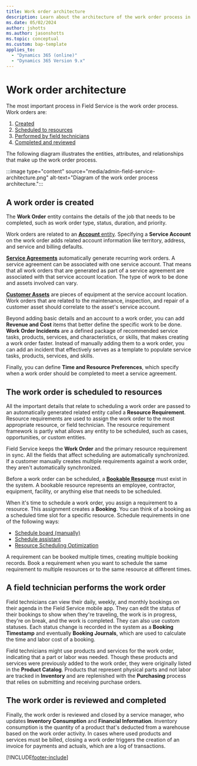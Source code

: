 ```yaml
---
title: Work order architecture
description: Learn about the architecture of the work order process in Dynamics 365 Field Service.
ms.date: 05/02/2024
author: jshotts
ms.author: jasonshotts
ms.topic: conceptual
ms.custom: bap-template
applies_to: 
  - "Dynamics 365 (online)"
  - "Dynamics 365 Version 9.x"
---
```


# Work order architecture

The most important process in Field Service is the work order process. Work orders are:

1. [Created](#a-work-order-is-created)
1. [Scheduled to resources](#the-work-order-is-scheduled-to-resources)
1. [Performed by field technicians](#a-field-technician-performs-the-work-order)
1. [Completed and reviewed](#the-work-order-is-reviewed-and-completed)

The following diagram illustrates the entities, attributes, and relationships that make up the work order process.

:::image type="content" source="media/admin-field-service-architecture.png" alt-text="Diagram of the work order process architecture.":::

## A work order is created

The **Work Order** entity contains the details of the job that needs to be completed, such as work order type, status, duration, and priority.

Work orders are related to an [**Account** entity](accounts.md). Specifying a **Service Account** on the work order adds related account information like territory, address, and service and billing defaults.

[**Service Agreements**](set-up-customer-agreements.md) automatically generate recurring work orders. A service agreement can be associated with one service account. That means that all work orders that are generated as part of a service agreement are associated with that service account location. The type of work to be done and assets involved can vary.

[**Customer Assets**](assets.md) are pieces of equipment at the service account location. Work orders that are related to the maintenance, inspection, and repair of a customer asset should correlate to the asset's service account.

Beyond adding basic details and an account to a work order, you can add **Revenue and Cost** items that better define the specific work to be done. **Work Order Incidents** are a defined package of recommended service tasks, products, services, and characteristics, or skills, that makes creating a work order faster. Instead of manually adding them to a work order, you can add an incident that effectively serves as a template to populate service tasks, products, services, and skills.

Finally, you can define **Time and Resource Preferences**, which specify when a work order should be completed to meet a service agreement.

## The work order is scheduled to resources

All the important details that relate to scheduling a work order are passed to an automatically generated related entity called a **Resource Requirement**. Resource requirements are used to assign the work order to the most appropriate resource, or field technician. The resource requirement framework is partly what allows any entity to be scheduled, such as cases, opportunities, or custom entities.

Field Service keeps the **Work Order** and the primary resource requirement in sync. All the fields that affect scheduling are automatically synchronized. If a customer manually creates multiple requirements against a work order, they aren't automatically synchronized.

Before a work order can be scheduled, a [**Bookable Resource**](set-up-bookable-resources.md) must exist in the system. A bookable resource represents an employee, contractor, equipment, facility, or anything else that needs to be scheduled.

When it's time to schedule a work order, you assign a requirement to a resource. This assignment creates a **Booking**. You can think of a booking as a scheduled time slot for a specific resource. Schedule requirements in one of the following ways:

- [Schedule board (manually)](work-with-schedule-board.md)
- [Schedule assistant](schedule-assistant.md)
- [Resource Scheduling Optimization](rso-overview.md)

A requirement can be booked multiple times, creating multiple booking records. Book a requirement when you want to schedule the same requirement to multiple resources or to the same resource at different times.

## A field technician performs the work order

Field technicians can view their daily, weekly, and monthly bookings on their agenda in the Field Service mobile app. They can edit the status of their bookings to show when they're traveling, the work is in progress, they're on break, and the work is completed. They can also use custom statuses. Each status change is recorded in the system as a **Booking Timestamp** and eventually **Booking Journals**, which are used to calculate the time and labor cost of a booking.

Field technicians might use products and services for the work order, indicating that a part or labor was needed. Though these products and services were previously added to the work order, they were originally listed in the **Product Catalog**. Products that represent physical parts and not labor are tracked in **Inventory** and are replenished with the **Purchasing** process that relies on submitting and receiving purchase orders.

## The work order is reviewed and completed

Finally, the work order is reviewed and closed by a service manager, who updates **Inventory Consumption** and **Financial Information**. Inventory consumption is the quantity of a product that's deducted from a warehouse based on the work order activity. In cases where used products and services must be billed, closing a work order triggers the creation of an invoice for payments and actuals, which are a log of transactions.

[!INCLUDE[footer-include](../includes/footer-banner.md)]
